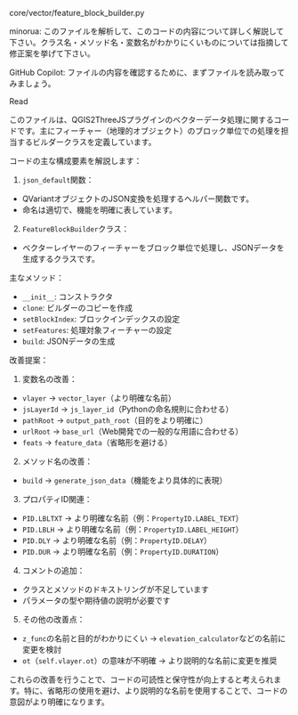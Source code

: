 core/vector/feature_block_builder.py


minorua: このファイルを解析して、このコードの内容について詳しく解説して下さい。クラス名・メソッド名・変数名がわかりにくいものについては指摘して修正案を挙げて下さい。

GitHub Copilot: ファイルの内容を確認するために、まずファイルを読み取ってみましょう。

Read [](file:///d%3A/Users/minorua/QGIS/plugins/Qgis2threejs/core/build/vector/feature_block_builder.py)

このファイルは、QGIS2ThreeJSプラグインのベクターデータ処理に関するコードです。主にフィーチャー（地理的オブジェクト）のブロック単位での処理を担当するビルダークラスを定義しています。

コードの主な構成要素を解説します：

1. `json_default`関数：
- QVariantオブジェクトのJSON変換を処理するヘルパー関数です。
- 命名は適切で、機能を明確に表しています。

2. `FeatureBlockBuilder`クラス：
- ベクターレイヤーのフィーチャーをブロック単位で処理し、JSONデータを生成するクラスです。

主なメソッド：
- `__init__`: コンストラクタ
- `clone`: ビルダーのコピーを作成
- `setBlockIndex`: ブロックインデックスの設定
- `setFeatures`: 処理対象フィーチャーの設定
- `build`: JSONデータの生成

改善提案：

1. 変数名の改善：
- `vlayer` → `vector_layer`（より明確な名前）
- `jsLayerId` → `js_layer_id`（Pythonの命名規則に合わせる）
- `pathRoot` → `output_path_root`（目的をより明確に）
- `urlRoot` → `base_url`（Web開発での一般的な用語に合わせる）
- `feats` → `feature_data`（省略形を避ける）

2. メソッド名の改善：
- `build` → `generate_json_data`（機能をより具体的に表現）

3. プロパティID関連：
- `PID.LBLTXT` → より明確な名前（例：`PropertyID.LABEL_TEXT`）
- `PID.LBLH` → より明確な名前（例：`PropertyID.LABEL_HEIGHT`）
- `PID.DLY` → より明確な名前（例：`PropertyID.DELAY`）
- `PID.DUR` → より明確な名前（例：`PropertyID.DURATION`）

4. コメントの追加：
- クラスとメソッドのドキストリングが不足しています
- パラメータの型や期待値の説明が必要です

5. その他の改善点：
- `z_func`の名前と目的がわかりにくい → `elevation_calculator`などの名前に変更を検討
- `ot`（`self.vlayer.ot`）の意味が不明確 → より説明的な名前に変更を推奨

これらの改善を行うことで、コードの可読性と保守性が向上すると考えられます。特に、省略形の使用を避け、より説明的な名前を使用することで、コードの意図がより明確になります。
